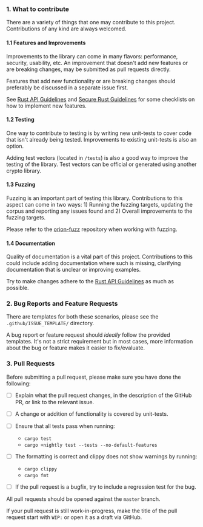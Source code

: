 
### 1. What to contribute
There are a variety of things that one may contribute to this project. Contributions of any kind are always welcomed.

#### 1.1 Features and Improvements
Improvements to the library can come in many flavors: performance, security, usability, etc.
An improvement that doesn't add new features or are breaking changes, may be submitted as pull requests directly.

Features that add new functionality or are breaking changes should preferably be discussed in a separate issue first.

See [Rust API Guidelines](https://rust-lang-nursery.github.io/api-guidelines/checklist.html) and [Secure Rust Guidelines](https://anssi-fr.github.io/rust-guide/) for some checklists on how to implement new features.

#### 1.2 Testing
One way to contribute to testing is by writing new unit-tests to cover code that isn't already being tested. Improvements to existing unit-tests is also an option.

Adding test vectors (located in `/tests`) is also a good way to improve the testing of the library. Test vectors can be official or generated using another crypto library.

#### 1.3 Fuzzing
Fuzzing is an important part of testing this library. Contributions to this aspect can come in two ways: 1) Running the fuzzing targets, updating the corpus and reporting any issues found and 2) Overall improvements to the fuzzing targets.

Please refer to the [orion-fuzz](https://github.com/orion-rs/orion-fuzz) repository when working with fuzzing.

#### 1.4 Documentation
Quality of documentation is a vital part of this project. Contributions to this could include adding documentation where such is missing, clarifying documentation that is unclear or improving examples.

Try to make changes adhere to the [Rust API Guidelines](https://rust-lang-nursery.github.io/api-guidelines/checklist.html) as much as possible.

### 2. Bug Reports and Feature Requests
There are templates for both these scenarios, please see the `.github/ISSUE_TEMPLATE/` directory.

A bug report or feature request should _ideally_ follow the provided templates. It's not a strict requirement but in most cases, more information about the bug or feature makes it easier to fix/evaluate.

### 3. Pull Requests

Before submitting a pull request, please make sure you have done the following:

- [ ] Explain what the pull request changes, in the description of the GitHub PR, or link to the relevant issue.

- [ ] A change or addition of functionality is covered by unit-tests.

- [ ] Ensure that all tests pass when running:
  
  - `cargo test`
  - `cargo +nightly test --tests --no-default-features`

- [ ] The formatting is correct and clippy does not show warnings by running:

  - `cargo clippy`
  - `cargo fmt`

- [ ] If the pull request is a bugfix, try to include a regression test for the bug.

All pull requests should be opened against the `master` branch.

If your pull request is still work-in-progress, make the title of the pull request start with `WIP:` or open it as a draft via GitHub.